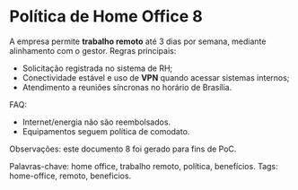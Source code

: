 # Política de Home Office 8

A empresa permite **trabalho remoto** até 3 dias por semana, mediante alinhamento com o gestor.
Regras principais:
- Solicitação registrada no sistema de RH;
- Conectividade estável e uso de **VPN** quando acessar sistemas internos;
- Atendimento a reuniões síncronas no horário de Brasília.

FAQ:
- Internet/energia não são reembolsados.
- Equipamentos seguem política de comodato.

Observações: este documento 8 foi gerado para fins de PoC.

Palavras-chave: home office, trabalho remoto, política, benefícios.
Tags: home-office, remoto, beneficios.
